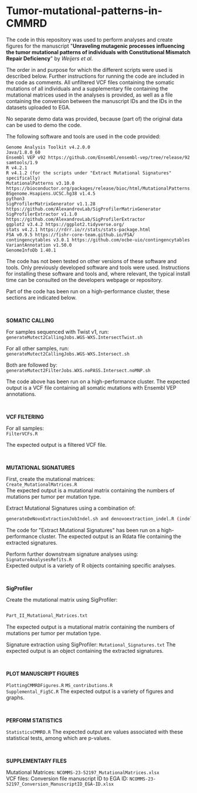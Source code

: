 # Tumor-mutational-patterns-in-CMMRD

The code in this repository was used to perform analyses and create figures for the manuscript "**Unraveling mutagenic processes influencing the tumor mutational patterns of individuals with Constitutional Mismatch Repair Deficiency**" by *Weijers et al*.

The order in and purpose for which the different scripts were used is described below. Further instructions for running the code are included in the code as comments. All unfiltered VCF files containing the somatic mutations of all individuals and a supplementary file containing the mutational matrices used in the analyses is provided, as well as a file containing the conversion between the manuscript IDs and the IDs in the datasets uploaded to EGA.

No separate demo data was provided, because (part of) the original data can be used to demo the code.

The following software and tools are used in the code provided:
```Burrows-Wheeler Aligner v0.7.13
Genome Analysis Toolkit v4.2.0.0 
Java/1.8.0_60
Ensembl VEP v92 https://github.com/Ensembl/ensembl-vep/tree/release/92
samtools/1.9
R v4.2.1
R v4.1.2 (for the scripts under "Extract Mutational Signatures" specifically)
MutationalPatterns v3.10.0  https://bioconductor.org/packages/release/bioc/html/MutationalPatterns.html
BSgenome.Hsapiens.UCSC.hg38 v1.4.5
python3
SigProfilerMatrixGenerator v1.1.28 https://github.com/AlexandrovLab/SigProfilerMatrixGenerator
SigProfilerExtractor v1.1.0 https://github.com/AlexandrovLab/SigProfilerExtractor
ggplot2 v3.4.2 https://ggplot2.tidyverse.org/
stats v4.2.1 https://rdrr.io/r/stats/stats-package.html
FSA v0.9.5 https://fishr-core-team.github.io/FSA/
contingencytables v3.0.1 https://github.com/ocbe-uio/contingencytables
VariantAnnotation v1.50.0
GenomeInfoDb 1.40.1
```

The code has not been tested on other versions of these software and tools.
Only previously developed software and tools were used.
Instructions for installing these software and tools and, where relevant, the typical install time can be consulted on the developers webpage or repository.

Part of the code has been run on a high-performance cluster, these sections are indicated below.
  
<br />  

**SOMATIC CALLING**
  
For samples sequenced with Twist v1, run:  
```generateMutect2CallingJobs.WGS-WXS.IntersectTwist.sh```  

For all other samples, run:  
```generateMutect2CallingJobs.WGS-WXS.Intersect.sh```  
  
Both are followed by:  
```generateMutect2FilterJobs.WXS.noPASS.Intersect.noMNP.sh```  

The code above has been run on a high-performance cluster.
The expected output is a VCF file containing all somatic mutations with Ensembl VEP annotations.
  
<br />  

**VCF FILTERING**

For all samples:  
```FilterVCFs.R```  

The expected output is a filtered VCF file.
  
<br />  

**MUTATIONAL SIGNATURES**

First, create the mutational matrices:  
```Create_MutationalMatrices.R```  
The expected output is a mutational matrix containing the numbers of mutations per tumor per mutation type.
  
Extract Mutational Signatures using a combination of:  
```generateDeNovoExtractionJob.sh and denovoextraction.R (SNV)
generateDeNovoExtractionJobIndel.sh and denovoextraction_indel.R (indel)
```

The code for "Extract Mutational Signatures" has been run on a high-performance cluster.
The expected output is an Rdata file containing the extracted signatures.
  
Perform further downstream signature analyses using:  
```SignatureAnalysesRefits.R```  
Expected output is a variety of R objects containing specific analyses.
  
<br />  

**SigProfiler**

Create the mutational matrix using SigProfiler:
```Part_I_create_mutational_matrices.R

Part_II_Mutational_Matrices.txt
```

The expected output is a mutational matrix containing the numbers of mutations per tumor per mutation type.

Signature extraction using SigProfiler:
```Mutational_Signatures.txt```
The expected output is an object containing the extracted signatures.

<br />

**PLOT MANUSCRIPT FIGURES**

```PlottingCMMRDFigures.R```
```MS_contributions.R```  
```Supplemental_Fig5C.R```
The expected output is a variety of figures and graphs.
  
<br />  

**PERFORM STATISTICS**

```StatisticsCMMRD.R```
The expected output are values associated with these statistical tests, among which are p-values.
  
<br />  

**SUPPLEMENTARY FILES**

Mutational Matrices: ```NCOMMS-23-52197_MutationalMatrices.xlsx```  
VCF files: 
Conversion file manuscript ID to EGA ID: ```NCOMMS-23-52197_Conversion_ManuscriptID_EGA-ID.xlsx```  

